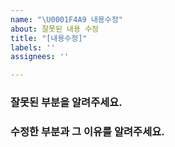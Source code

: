 ```yaml
---
name: "\U0001F4A9 내용수정"
about: 잘못된 내용 수정
title: "[내용수정]"
labels: ''
assignees: ''

---
```


### 잘못된 부분을 알려주세요.

### 수정한 부분과 그 이유를 알려주세요.
